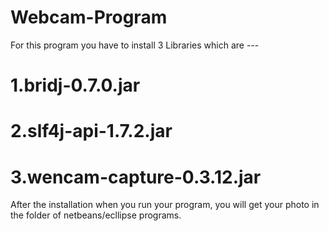 # Webcam-Program

For this program you have to install 3 Libraries which are ---

# 1.bridj-0.7.0.jar
# 2.slf4j-api-1.7.2.jar
# 3.wencam-capture-0.3.12.jar

After the installation when you run your program, you will get your photo in the folder of netbeans/ecllipse programs.
